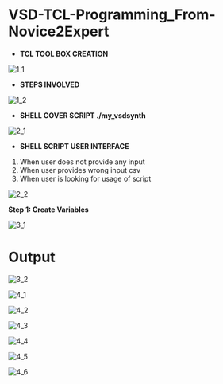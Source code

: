 # VSD-TCL-Programming_From-Novice2Expert

- **TCL TOOL BOX CREATION**
   
![1_1](https://github.com/Bharti-Navlani/VSD-TCL-Programming_From-Novice2Expert/assets/84861735/2a9e50fd-4a0f-4f5b-b9b7-9e3cc33735d8)

- **STEPS INVOLVED**
  
![1_2](https://github.com/Bharti-Navlani/VSD-TCL-Programming_From-Novice2Expert/assets/84861735/c7a5c937-3d53-46a8-92a4-4117bedb7758)

- **SHELL COVER SCRIPT ./my_vsdsynth**
  
![2_1](https://github.com/Bharti-Navlani/VSD-TCL-Programming_From-Novice2Expert/assets/84861735/8ebe6315-1263-4567-845d-b1abe6a08d6a)

- **SHELL SCRIPT USER INTERFACE**
  
1) When user does not provide any input
2) When user provides wrong input csv
3) When user is looking for usage of script
   
![2_2](https://github.com/Bharti-Navlani/VSD-TCL-Programming_From-Novice2Expert/assets/84861735/7c750af5-5437-4cef-91a4-e45c68abc718)


**Step 1: Create Variables**

![3_1](https://github.com/Bharti-Navlani/VSD-TCL-Programming_From-Novice2Expert/assets/84861735/c6ac9331-3468-425f-a6c6-f83cc3768b4b)


# Output


![3_2](https://github.com/Bharti-Navlani/VSD-TCL-Programming_From-Novice2Expert/assets/84861735/5c5256db-2461-45ae-a915-492f7dffd427)


![4_1](https://github.com/Bharti-Navlani/VSD-TCL-Programming_From-Novice2Expert/assets/84861735/e67ad29f-d560-493d-8dba-006bae9293d4)

![4_2](https://github.com/Bharti-Navlani/VSD-TCL-Programming_From-Novice2Expert/assets/84861735/8be24680-2f6c-498c-9fd1-0a6a999f0dda)

![4_3](https://github.com/Bharti-Navlani/VSD-TCL-Programming_From-Novice2Expert/assets/84861735/930d5e80-7c4f-43ea-a91d-a603c470dee0)


![4_4](https://github.com/Bharti-Navlani/VSD-TCL-Programming_From-Novice2Expert/assets/84861735/97191b8e-a88e-4512-bdd6-6e7a0a515aae)

![4_5](https://github.com/Bharti-Navlani/VSD-TCL-Programming_From-Novice2Expert/assets/84861735/027de8f2-a00a-44f5-8183-36e0f92b3e28)


![4_6](https://github.com/Bharti-Navlani/VSD-TCL-Programming_From-Novice2Expert/assets/84861735/28cb3793-cfbb-42b4-ae25-197df1f24cbb)


